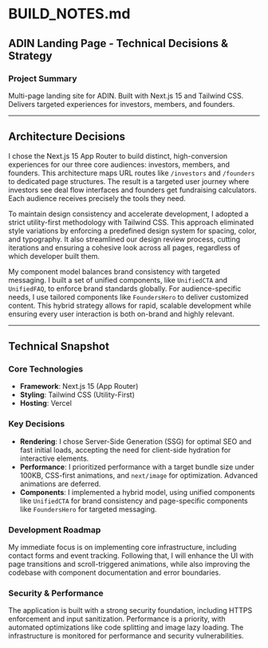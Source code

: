 # BUILD_NOTES.md

## ADIN Landing Page - Technical Decisions & Strategy

### Project Summary
Multi-page landing site for ADIN. Built with Next.js 15 and Tailwind CSS. Delivers targeted experiences for investors, members, and founders.

---

## Architecture Decisions

I chose the Next.js 15 App Router to build distinct, high-conversion experiences for our three core audiences: investors, members, and founders. This architecture maps URL routes like `/investors` and `/founders` to dedicated page structures. The result is a targeted user journey where investors see deal flow interfaces and founders get fundraising calculators. Each audience receives precisely the tools they need.

To maintain design consistency and accelerate development, I adopted a strict utility-first methodology with Tailwind CSS. This approach eliminated style variations by enforcing a predefined design system for spacing, color, and typography. It also streamlined our design review process, cutting iterations and ensuring a cohesive look across all pages, regardless of which developer built them.

My component model balances brand consistency with targeted messaging. I built a set of unified components, like `UnifiedCTA` and `UnifiedFAQ`, to enforce brand standards globally. For audience-specific needs, I use tailored components like `FoundersHero` to deliver customized content. This hybrid strategy allows for rapid, scalable development while ensuring every user interaction is both on-brand and highly relevant.

---

## Technical Snapshot

### Core Technologies
- **Framework**: Next.js 15 (App Router)
- **Styling**: Tailwind CSS (Utility-First)
- **Hosting**: Vercel

### Key Decisions
- **Rendering**: I chose Server-Side Generation (SSG) for optimal SEO and fast initial loads, accepting the need for client-side hydration for interactive elements.
- **Performance**: I prioritized performance with a target bundle size under 100KB, CSS-first animations, and `next/image` for optimization. Advanced animations are deferred.
- **Components**: I implemented a hybrid model, using unified components like `UnifiedCTA` for brand consistency and page-specific components like `FoundersHero` for targeted messaging.

### Development Roadmap
My immediate focus is on implementing core infrastructure, including contact forms and event tracking. Following that, I will enhance the UI with page transitions and scroll-triggered animations, while also improving the codebase with component documentation and error boundaries.

### Security & Performance
The application is built with a strong security foundation, including HTTPS enforcement and input sanitization. Performance is a priority, with automated optimizations like code splitting and image lazy loading. The infrastructure is monitored for performance and security vulnerabilities.
